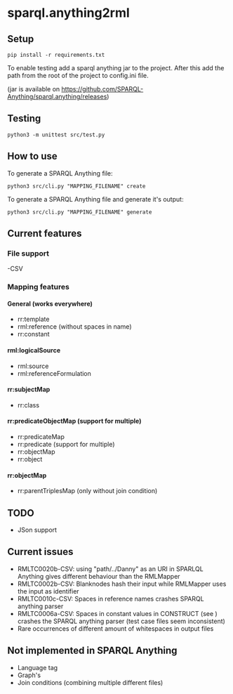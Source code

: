 # sparql.anything2rml

## Setup

    pip install -r requirements.txt

To enable testing add a sparql anything jar to the project.
After this add the path from the root of the project to config.ini file.

(jar is available on https://github.com/SPARQL-Anything/sparql.anything/releases)

## Testing

    python3 -m unittest src/test.py 

## How to use

To generate a SPARQL Anything file:

    python3 src/cli.py "MAPPING_FILENAME" create

To generate a SPARQL Anything file and generate it's output:

    python3 src/cli.py "MAPPING_FILENAME" generate

## Current features

### File support

-CSV

### Mapping features

#### General (works everywhere)

- rr:template
- rml:reference (without spaces in name)
- rr:constant

#### rml:logicalSource

- rml:source
- rml:referenceFormulation

#### rr:subjectMap

- rr:class

#### rr:predicateObjectMap (support for multiple)

- rr:predicateMap
- rr:predicate (support for multiple)
- rr:objectMap
- rr:object

#### rr:objectMap

- rr:parentTriplesMap (only without join condition)

## TODO

- JSon support

## Current issues

- RMLTC0020b-CSV: using "path/../Danny" as an URI in SPARLQL Anything gives different behaviour than the RMLMapper
- RMLTC0002b-CSV: Blanknodes hash their input while RMLMapper uses the input as identifier
- RMLTC0010c-CSV: Spaces in reference names crashes SPARQL anything parser
- RMLTC0006a-CSV: Spaces in constant values in CONSTRUCT (see ) crashes the SPARQL anything parser (test case files seem inconsistent)
- Rare occurrences of different amount of whitespaces in output files 

## Not implemented in SPARQL Anything
- Language tag
- Graph's
- Join conditions (combining multiple different files)
